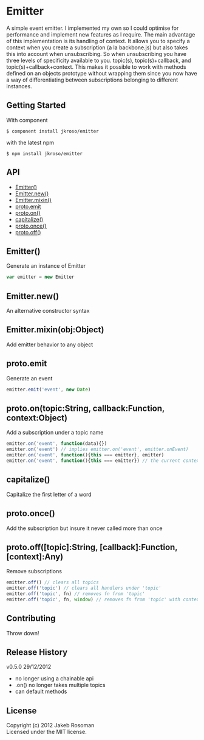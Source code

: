 # Emitter

A simple event emitter. I implemented my own so I could optimise for performance and implement new features as I require. The main advantage of this implementation is its handling of context. It allows you to specify a context when you create a subscription (a la backbone.js) but also takes this into account when unsubscribing. So when unsubscribing you have three levels of specificity available to you. topic(s), topic(s)+callback, and topic(s)+callback+context. This makes it possible to work with methods defined on an objects prototype without wrapping them since you now have a way of differentiating between subscriptions belonging to different instances.

## Getting Started

With component

	$ component install jkroso/emitter

with the latest npm

	$ npm install jkroso/emitter

## API
  - [Emitter()](#emitter)
  - [Emitter.new()](#emitternew)
  - [Emitter.mixin()](#emittermixinobjobject)
  - [proto.emit](#protoemit)
  - [proto.on()](#protoontopicstringcallbackfunctioncontextobject)
  - [capitalize()](#capitalize)
  - [proto.once()](#protoonce)
  - [proto.off()](#protoofftopicstringcallbackfunctioncontextany)

## Emitter()

  Generate an instance of Emitter
  
```js
var emitter = new Emitter
```

## Emitter.new()

  An alternative constructor syntax

## Emitter.mixin(obj:Object)

  Add emitter behavior to any object

## proto.emit

  Generate an event
  
```js
emitter.emit('event', new Date)
```

## proto.on(topic:String, callback:Function, context:Object)

  Add a subscription under a topic name
  
```js
emitter.on('event', function(data){})
emitter.on('event') // implies emitter.on('event', emitter.onEvent)
emitter.on('event', function(){this === emitter}, emitter)
emitter.on('event', function(){this === emitter}) // the current context is the default
```

## capitalize()

  Capitalize the first letter of a word

## proto.once()

  Add the subscription but insure it never called more than once

## proto.off([topic]:String, [callback]:Function, [context]:Any)

  Remove subscriptions
  
```js
emitter.off() // clears all topics
emitter.off('topic') // clears all handlers under 'topic'
emitter.off('topic', fn) // removes fn from 'topic'
emitter.off('topic', fn, window) // removes fn from 'topic' with context of `window`
```

## Contributing
Throw down!

## Release History

v0.5.0 29/12/2012
- no longer using a chainable api
- .on() no longer takes multiple topics
- can default methods

## License
Copyright (c) 2012 Jakeb Rosoman  
Licensed under the MIT license.